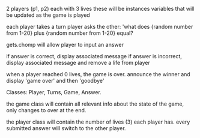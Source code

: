 2 players (p1, p2) each with 3 lives
these will be instances variables that will be updated as the game is played

each player takes a turn
player asks the other: 'what does {random number from 1-20} plus {random number from 1-20} equal?

gets.chomp will allow player to input an answer

if answer is correct, display associated message
if answer is incorrect, display associated message and remove a life from player

when a player reached 0 lives, the game is over.
announce the winner and display 'game over' and then 'goodbye'

Classes: Player, Turns, Game, Answer.

the game class will contain all relevant info about the state of the game, only changes to over at the end.

the player class will contain the number of lives (3) each player has. every submitted answer will switch to 
the other player.

